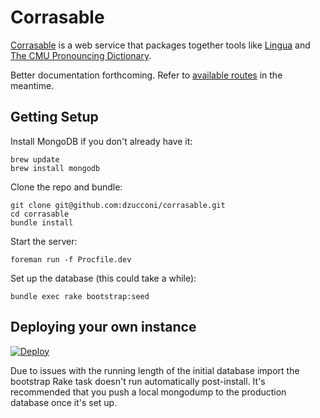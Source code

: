 # Corrasable

[Corrasable](https://github.com/dzucconi/corrasable) is a web service that packages together tools like [Lingua](http://www.pressure.to/ruby/) and [The CMU Pronouncing Dictionary](http://www.speech.cs.cmu.edu/cgi-bin/cmudict).

Better documentation forthcoming. Refer to [available routes](https://github.com/dzucconi/corrasable/blob/master/config/routes.rb) in the meantime.

## Getting Setup

Install MongoDB if you don't already have it:

```
brew update
brew install mongodb
```

Clone the repo and bundle:

```
git clone git@github.com:dzucconi/corrasable.git
cd corrasable
bundle install
```

Start the server:

```
foreman run -f Procfile.dev
```

Set up the database (this could take a while):

```
bundle exec rake bootstrap:seed
```

## Deploying your own instance

[![Deploy](https://www.herokucdn.com/deploy/button.svg)](https://heroku.com/deploy)

Due to issues with the running length of the initial database import the bootstrap Rake task doesn't run automatically post-install. It's recommended that you push a local mongodump to the production database once it's set up.

